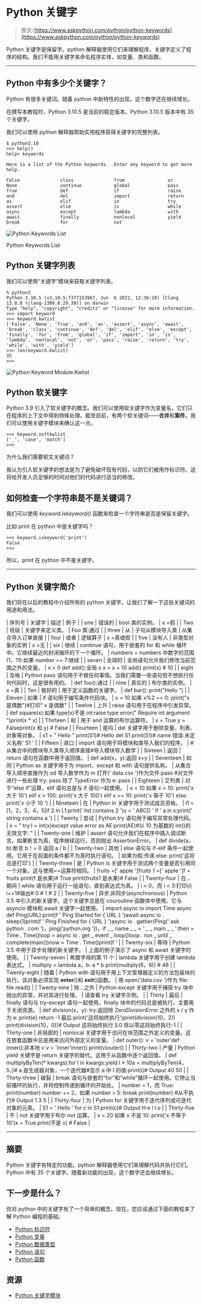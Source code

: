 # Python 关键字

> 原文:[https://www.askpython.com/python/python-keywords](https://www.askpython.com/python/python-keywords)

Python 关键字是保留字。python 解释器使用它们来理解程序。关键字定义了程序的结构。我们不能用关键字来命名程序实体，如变量、类和函数。

* * *

## Python 中有多少个关键字？

Python 有很多关键词。随着 python 中新特性的出现，这个数字还在继续增长。

在撰写本教程时，Python 3.10.5 是当前的稳定版本。Python 3.10.5 版本中有 35 个关键字。

我们可以使用 python 解释器帮助实用程序获得关键字的完整列表。

```
$ python3.10
>>> help()
help> keywords

Here is a list of the Python keywords.  Enter any keyword to get more help.

False               class               from                or
None                continue            global              pass
True                def                 if                  raise
and                 del                 import              return
as                  elif                in                  try
assert              else                is                  while
async               except              lambda              with
await               finally             nonlocal            yield
break               for                 not 

```

![Python Keywords List](../Images/2ba9b2c7cba235a22c68c1c6251cd63a.png)

Python Keywords List

## Python 关键字列表

我们可以使用“关键字”模块来获取关键字列表。

```
% python3
Python 3.10.5 (v3.10.5:f377153967, Jun  6 2022, 12:36:10) [Clang 13.0.0 (clang-1300.0.29.30)] on darwin
Type "help", "copyright", "credits" or "license" for more information.
>>> import keyword
>>> keyword.kwlist
['False', 'None', 'True', 'and', 'as', 'assert', 'async', 'await', 'break', 'class', 'continue', 'def', 'del', 'elif', 'else', 'except', 'finally', 'for', 'from', 'global', 'if', 'import', 'in', 'is', 'lambda', 'nonlocal', 'not', 'or', 'pass', 'raise', 'return', 'try', 'while', 'with', 'yield']
>>> len(keyword.kwlist)
35
>>> 

```

![Python Keyword Module Kwlist](../Images/44bdaacf0080cd85aef6d76fd45d6d29.png)

## Python 软关键字

Python 3.9 引入了软关键字的概念。我们可以使用软关键字作为变量名，它们只在程序的上下文中得到特殊处理。截至目前，有两个软关键词——**合并**和**案件**。我们可以使用关键字模块来确认这一点。

```
>>> keyword.softkwlist
['_', 'case', 'match']
>>> 

```

为什么我们需要软文关键词？

我认为引入软关键字的想法是为了避免破坏现有代码，以防它们被用作标识符。这将给开发人员足够的时间对他们的代码进行适当的修改。

## 如何检查一个字符串是不是关键词？

我们可以使用 *keyword.iskeyword()* 函数来检查一个字符串是否是保留关键字。

比如 print 在 python 中是关键字吗？

```
>>> keyword.iskeyword('print')
False
>>> 

```

所以，print 在 python 中不是关键字。

* * *

## Python 关键字简介

我们将在以后的教程中介绍所有的 python 关键字。让我们了解一下这些关键词的用途和用法。

| 序列号 | 关键字 | 描述 | 例子 |
| one | 错误的 | bool 类的实例。 | x =假 |
| Two | 班级 | 关键字来定义类。 | Foo 类:通过 |
| three | 从 | 子句从模块导入类 | 从集合导入订单直接 |
| four | 或者 | 逻辑算子 | x =真或假 |
| five | 没有人 | 非类型对象的实例 | x =无 |
| six | 继续 | continue 语句，用于嵌套的 for 和 while 循环中。它继续最近的封闭循环的下一个循环。 | numbers = numbers 中数字的范围(1，11):如果 number == 7:继续 |
| seven | 全球的 | 全局语句允许我们修改当前范围之外的变量。 | x = 0 def add():全局 x x = x + 10 add() print(x) # 10 |
| eight | 及格 | Python pass 语句用于不做任何事情。当我们需要一些语句但不想执行任何代码时，这是很有用的。 | def foo():通过 |
| nine | 真实的 | 布尔类的实例。 | x =真 |
| Ten | 极好的 | 用于定义函数的关键字。 | def bar(): print("Hello ") |
| Eleven | 如果 | if 语句用于编写条件代码块。 | x = 10 如果 x%2 == 0: print("x 是偶数")#打印" x 是偶数" |
| Twelve | 上升 | raise 语句用于在程序中引发异常。 | def square(x):如果 type(x)不是 int:raise type error(" Require int argument ")print(x * x) |
| Thirteen | 和 | 用于 and 运算的布尔运算符。 | x = True y = Falseprint(x 和 y) # False |
| Fourteen | 是吗 | del 关键字用于删除变量、列表、对象等对象。 | s1 = " Hello " print(S1)# Hello del S1 print(S1)# name 错误:未定义名称' S1 ' |
| Fifteen | 进口 | import 语句用于将模块和类导入我们的程序。 | #从集合中的模块导入类导入顺序直接#导入模块导入数学 |
| Sixteen | 返回 | return 语句在函数中用于返回值。 | def add(x，y):返回 x+y |
| Seventeen | 如同 | Python as 关键字用于为 import、except 和 with 语句提供名称。 | 从集合导入顺序直接作为 od 导入数学作为 m 打开(' data.csv ')作为文件:pass #对文件进行一些处理 try: pass 除了 TypeError 作为 e: pass |
| Eighteen | 艾列弗 | 对于“else if”运算，elif 语句总是与 if 语句一起使用。 | x = 10 如果 x > 10: print('x 大于 10') elif x > 100: print('x 大于 100') elif x == 10: print('x 等于 10') else: print('x 小于 10 ') |
| Nineteen | 在 | Python in 关键字用于测试成员资格。 | l1 = [1，2，3，4，5]if 2 in L1:print(' list contains 2 ')s = ' ABCD ' if ' a in s:print(' string contains a ') |
| Twenty | 尝试 | Python try 语句用于编写异常处理代码。 | x = " try:I = int(x)except value error as AE:print(AE)#以 10 为基数的 int()的无效文字: " |
| Twenty-one | 维护 | assert 语句允许我们在程序中插入调试断言。如果断言为真，程序继续运行。否则抛出 AssertionError。 | def divide(a，b):断言 b！= 0 返回 a / b |
| Twenty-two | 其他 | else 语句与 if-elif 条件一起使用。它用于在前面的条件都不为真时执行语句。 | 如果为假:传递 else: print('这将总是打印') |
| Twenty-three | 是 | Python is 关键字用于测试两个变量是否引用同一个对象。这与使用==运算符相同。 | fruits =[' apple ']fruits 1 =[' apple ']f = fruits print(f 是水果)# True print(fruits1 是水果)# False |
| Twenty-four | 在…期间 | while 语句用于运行一组语句，直到表达式为真。 | i = 0，而 i < 3:打印(i) i+=1#输出# 0 # 1 # 2 |
| Twenty-five | 异步ˌ非同步(asynchronous) | Python 3.5 中引入的新关键字。这个关键字总是在 couroutine 函数体中使用。它与 asyncio 模块和 await 关键字一起使用。 | import async io import Time async def Ping(URL):print(f ' Ping Started for { URL } ')await async io . sleep(1)print(f ' Ping Finished for { URL } ')async io . gather(Ping(' ask python . com ')，ping('python.org '))，if _ _ name _ _ = ' _ _ main _ _ ':then = Time . Time()loop = async io . get _ event _ loop()loop . run _ until _ complete(main())now = Time . Time()print(f ' |
| Twenty-six | 等待 | Python 3.5 中用于异步处理的新关键字。 | 上面的例子演示了 async 和 await 关键字的使用。 |
| Twenty-seven | 希腊字母的第 11 个 | lambda 关键字用于创建 lambda 表达式。 | multiply = lambda a，b: a * b print(multiply(8，6)) # 48 |
| Twenty-eight | 随着 | Python with 语句用于用上下文管理器定义的方法包装块的执行。该对象必须实现 __enter__()和 __exit__()函数。 | 用 open('data.csv ')作为 file: file.read() |
| Twenty-nine | 除...之外 | Python except 关键字用于捕获 try 块中抛出的异常，并对其进行处理。 | 请查看 try 关键字示例。 |
| Thirty | 最后 | finally 语句与 try-except 语句一起使用。finally 块中的代码总是被执行。主要用于关闭资源。 | def division(x，y): try:返回除 ZeroDivisionError 之外的 x / y 作为 e: print(e) return -1 最后:print('这将始终执行')print(division(10，2)) print(division(10，0))# Output 这将始终执行 5.0 除以零这将始终执行-1 |
| Thirty-one | 非局部的 | nonlocal 关键字用于访问在块范围之外定义的变量。这在嵌套函数中总是用来访问外部定义的变量。 | def outer(): v = 'outer'def inner():非本地 v v = 'inner'inner() print(v)outer() |
| Thirty-two | 产量 | Python yield 关键字是 return 关键字的替代。这用于从函数中逐个返回值。 | def multiplyByTen(* kwargs):for I in kwargs:yield I * 10a = multiplyByTen(4，5，)# a 是生成器对象，一个迭代器#显示 a 中 I 的值:print(i)# Output 40 50 |
| Thirty-three | 破裂 | break 语句与嵌套的“for”和“while”循环一起使用。它停止当前循环的执行，并将控制传递到循环的开始处。 | number = 1，而 True: print(number) number += 2，如果 number > 5: break print(number) #从不执行# Output 1 3 5 |
| Thirty-four | 为 | Python for 关键字用于迭代序列或可迭代对象的元素。 | S1 = ' Hello ' for c in S1:print(c)# Output H e l l o |
| Thirty-five | 不 | not 关键字用于布尔 not 运算。 | x = 20 如果 x 不是 10: print('x 不等于 10')x = True print(不是 x) # False |

* * *

## 摘要

Python 关键字有特定的功能。python 解释器使用它们来理解代码并执行它们。Python 中有 35 个关键字。随着新功能的出现，这个数字还会继续增长。

## 下一步是什么？

你对 python 中的关键字有了一个简单的概念。现在，您应该通过下面的教程来了解 Python 编程的基础。

*   [Python 标识符](https://www.askpython.com/python/python-identifiers-rules-best-practices)
*   [Python 变量](https://www.askpython.com/python/python-variables)
*   [Python 数据类型](https://www.askpython.com/python/python-data-types)
*   [Python 语句](https://www.askpython.com/python/python-statements)
*   [Python 函数](https://www.askpython.com/python/python-functions)

## 资源

*   [Python 关键字模块](https://docs.python.org/3/library/keyword.html)